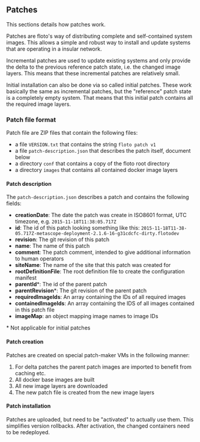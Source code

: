 ## Patches

This sections details how patches work.

Patches are floto's way of distributing complete and self-contained system images.
This allows a simple and robust way to install and update systems that are operating in a insular network.

Incremental patches are used to update existing systems and only provide the delta to the previous reference patch state, i.e. the changed image layers.
This means that these incremental patches are relatively small.

Initial installation can also be done via so called initial patches.
These work basically the same as incremental patches, but the "reference" patch state is a completely empty system.
That means that this initial patch contains all the required image layers.

### Patch file format

Patch file are ZIP files that contain the following files:

 * a file `VERSION.txt` that contains the string `floto patch v1`
 * a file `patch-description.json` that describes the patch itself, document below
 * a directory `conf` that contains a copy of the floto root directory
 * a directory `images` that contains all contained docker image layers

#### Patch description

The `patch-description.json` describes a patch and contains the following fields:

* **creationDate**: The date the patch was create in ISO8601 format, UTC timezone, e.g. `2015-11-18T11:38:05.717Z`
* **id**: The id of this patch looking something like this: `2015-11-18T11-38-05.717Z-metascope-deployment-2.1.6-16-g31cdcfc-dirty.flotodev`
* **revision**: The git revision of this patch
* **name**: The name of this patch
* **comment**: The patch comment, intended to give additional information to human operators
* **siteName**: The name of the site that this patch was created for
* **rootDefinitionFile**: The root definition file to create the configuration manifest
* **parentId***: The id of the parent patch
* **parentRevision***: The git revision of the parent patch
* **requiredImageIds**: An array containing the IDs of all required images
* **containedImageIds**: An array containing the IDS of all images contained in this patch file
* **imageMap**: an object mapping image names to image IDs

\* Not applicable for initial patches

#### Patch creation

Patches are created on special patch-maker VMs in the following manner:

 1. For delta patches the parent patch images are imported to benefit from caching etc.
 1. All docker base images are built
 1. All new image layers are downloaded
 1. The new patch file is created from the new image layers

#### Patch installation

Patches are uploaded, but need to be "activated" to actually use them. This simplifies version rollbacks. After activation, the changed containers need to be redeployed.
